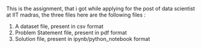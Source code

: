 This is the assignment, that i got while applying for the post of data scientist at IIT madras, the three files here are the following files :
1. A dataset file, present in csv format
2. Problem Statement file, present in pdf format
3. Solution file, present in ipynb/python_notebook format
